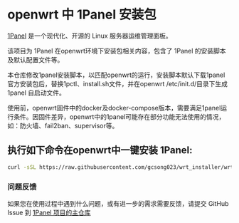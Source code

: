 # openwrt 中 1Panel 安装包

[1Panel](https://github.com/1Panel-dev/1Panel) 是一个现代化、开源的 Linux 服务器运维管理面板。

该项目为 1Panel 在openwrt环境下安装包相关内容，包含了 1Panel 的安装脚本及默认配置文件等。

本仓库修改1panel安装脚本，以匹配openwrt的运行，安装脚本默认下载1panel 官方安装包后，替换1pctl、install.sh文件，并在openwrt /etc/init.d/目录下生成1panel 自启动文件。

使用前，openwrt固件中的docker及docker-compose版本，需要满足1panel运行条件。因固件差异，openwrt中的1panel可能存在部分功能无法使用的情况，如：防火墙、fail2ban、supervisor等。

## 执行如下命令在openwrt中一键安装 1Panel:
```sh
curl -sSL https://raw.githubusercontent.com/gcsong023/wrt_installer/wrt_1panel/quick_start.sh -o quick_start.sh && bash quick_start.sh
```
### 问题反馈

如果您在使用过程中遇到什么问题，或有进一步的需求需要反馈，请提交 GitHub Issue 到 [1Panel 项目的主仓库](https://github.com/1Panel-dev/1Panel/issues)
